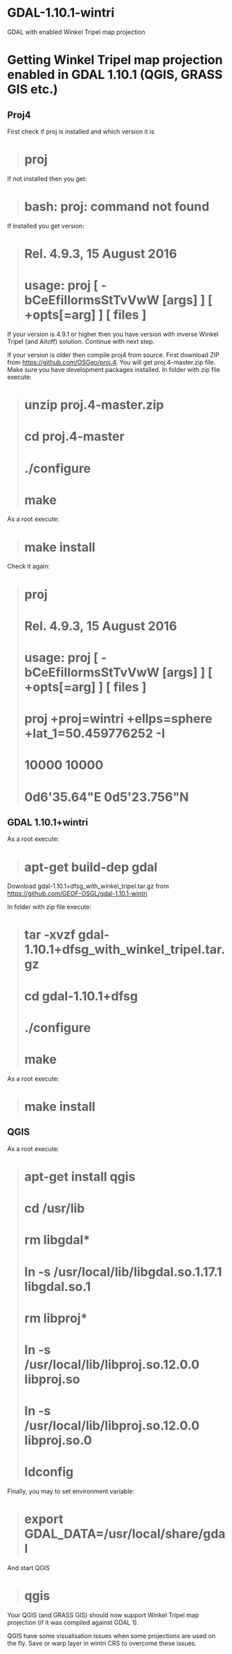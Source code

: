 # GDAL-1.10.1-wintri
GDAL with enabled Winkel Tripel map projection

# Getting Winkel Tripel map projection enabled in GDAL 1.10.1 (QGIS, GRASS GIS etc.)

## Proj4

First check if proj is installed and which version it is 

># proj

If not installed then you get:

># bash: proj: command not found

If installed you get version:

># Rel. 4.9.3, 15 August 2016
># usage: proj [ -bCeEfiIlormsStTvVwW [args] ] [ +opts[=arg] ] [ files ]

If your version is 4.9.1 or higher then you have version with inverse Winkel Tripel (and Aitoff) solution. Continue with next step.

If your version is older then compile proj4 from source. First download ZIP from https://github.com/OSGeo/proj.4. You will get proj.4-master.zip file. Make sure you have development packages installed. In folder with zip file execute:

># unzip proj.4-master.zip
># cd proj.4-master
># ./configure
># make

As a root execute:

># make install

Check it again:

># proj
># Rel. 4.9.3, 15 August 2016
># usage: proj [ -bCeEfiIlormsStTvVwW [args] ] [ +opts[=arg] ] [ files ]
># proj +proj=wintri +ellps=sphere +lat_1=50.459776252 -I
># 10000 10000
># 0d6'35.64"E	0d5'23.756"N

## GDAL 1.10.1+wintri

As a root execute:

># apt-get build-dep gdal

Download gdal-1.10.1+dfsg_with_winkel_tripel.tar.gz from https://github.com/GEOF-OSGL/gdal-1.10.1-wintri

In folder with zip file execute:

># tar -xvzf gdal-1.10.1+dfsg_with_winkel_tripel.tar.gz
># cd gdal-1.10.1+dfsg
># ./configure
># make

As a root execute:

># make install

## QGIS

As a root execute:

># apt-get install qgis
># cd /usr/lib
># rm libgdal*
># ln -s /usr/local/lib/libgdal.so.1.17.1 libgdal.so.1
># rm libproj*
># ln -s /usr/local/lib/libproj.so.12.0.0 libproj.so
># ln -s /usr/local/lib/libproj.so.12.0.0 libproj.so.0
># ldconfig

Finally, you may to set environment variable:

># export GDAL_DATA=/usr/local/share/gdal

And start QGIS

># qgis

Your QGIS (and GRASS GIS) should now support Winkel Tripel map projection (if it was compiled against GDAL 1).

QGIS have some visualisation issues when some projections are used on the fly. Save or warp layer in wintri CRS to overcome these issues.
